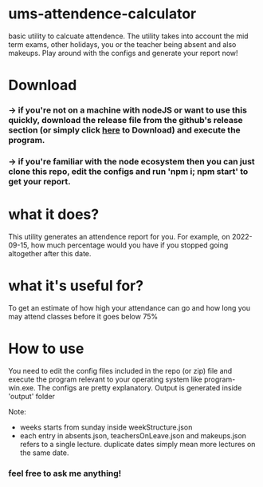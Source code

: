 # ums-attendence-calculator
basic utility to calcuate attendence. The utility takes into account the mid term exams, other holidays, you or the teacher being absent and also makeups. Play around with the configs and generate your report now!

# Download
### -> if you're not on a machine with nodeJS or want to use this quickly, download the release file from the github's release section (or simply click [here](https://github.com/prince-thind/ums-attendence-calculator/releases/download/v2.2.0/program.zip) to Download) and execute the program.

### -> if you're familiar with the node ecosystem then you can just clone this repo, edit the configs and run 'npm i; npm start' to get your report.


# what it does?
This utility generates an attendence report for you. For example, on 2022-09-15, how much percentage would you have if you stopped going altogether after this date.

# what it's useful for?
To get an estimate of how high your attendance can go and how long you may attend classes before it goes below 75%

# How to use
You need to edit the config files included in the repo (or zip) file and execute the program relevant to your operating system like program-win.exe. The configs are pretty explanatory. Output is generated inside 'output' folder 

Note:
+ weeks starts from sunday inside weekStructure.json
+ each entry in absents.json, teachersOnLeave.json and makeups.json refers to a single lecture. duplicate dates simply mean more lectures on the same date.


### feel free to ask me anything!
